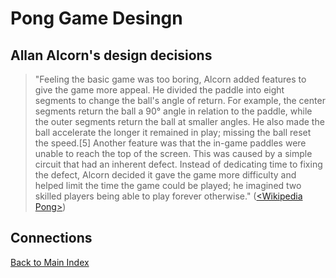# Pong Game Desingn

## Allan Alcorn's design decisions

> "Feeling the basic game was too boring, Alcorn added features to give the game more appeal. He divided the paddle into eight segments to change the ball's angle of return. For example, the center segments return the ball a 90° angle in relation to the paddle, while the outer segments return the ball at smaller angles. He also made the ball accelerate the longer it remained in play; missing the ball reset the speed.[5] Another feature was that the in-game paddles were unable to reach the top of the screen. This was caused by a simple circuit that had an inherent defect. Instead of dedicating time to fixing the defect, Alcorn decided it gave the game more difficulty and helped limit the time the game could be played; he imagined two skilled players being able to play forever otherwise." ([\<Wikipedia Pong\>](https://lite.duckduckgo.com/lite?kd=-1&kp=-1&q=en%20wikipedia%20pong))


## Connections

[Back to Main Index](../README.md)